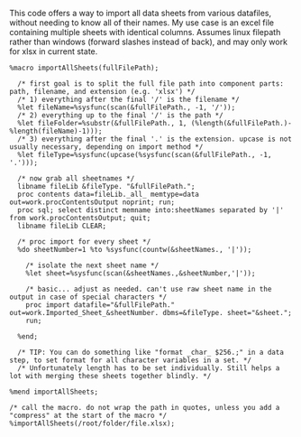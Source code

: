 This code offers a way to import all data sheets from various datafiles, without needing to know all of their names.
My use case is an excel file containing multiple sheets with identical columns.
Assumes linux filepath rather than windows (forward slashes instead of back), and may only work for xlsx in current state.

```SAS
%macro importAllSheets(fullFilePath);
  
  /* first goal is to split the full file path into component parts: path, filename, and extension (e.g. 'xlsx') */
  /* 1) everything after the final '/' is the filename */
  %let fileName=%sysfunc(scan(&fullFilePath., -1, '/')); 
  /* 2) everything up to the final '/' is the path */
  %let fileFolder=%substr(&fullFilePath., 1, (%length(&fullFilePath.)-%length(fileName)-1)));
  /* 3) everything after the final '.' is the extension. upcase is not usually necessary, depending on import method */
  %let fileType=%sysfunc(upcase(%sysfunc(scan(&fullFilePath., -1, '.')));
  
  /* now grab all sheetnames */
  libname fileLib &fileType. "&fullFilePath.";
  proc contents data=fileLib._all_ memtype=data out=work.procContentsOutput noprint; run;
  proc sql; select distinct memname into:sheetNames separated by '|' from work.procContentsOutput; quit;
  libname fileLib CLEAR;
  
  /* proc import for every sheet */
  %do sheetNumber=1 %to %sysfunc(countw(&sheetNames., '|'));
    
    /* isolate the next sheet name */
    %let sheet=%sysfunc(scan(&sheetNames.,&sheetNumber,'|'));
    
    /* basic... adjust as needed. can't use raw sheet name in the output in case of special characters */
    proc import datafile="&fullFilePath." out=work.Imported_Sheet_&sheetNumber. dbms=&fileType. sheet="&sheet.";
    run;
    
  %end;
  
  /* TIP: You can do something like "format _char_ $256.;" in a data step, to set format for all character variables in a set. */
  /* Unfortunately length has to be set individually. Still helps a lot with merging these sheets together blindly. */
  
%mend importAllSheets;

/* call the macro. do not wrap the path in quotes, unless you add a "compress" at the start of the macro */
%importAllSheets(/root/folder/file.xlsx);
```
